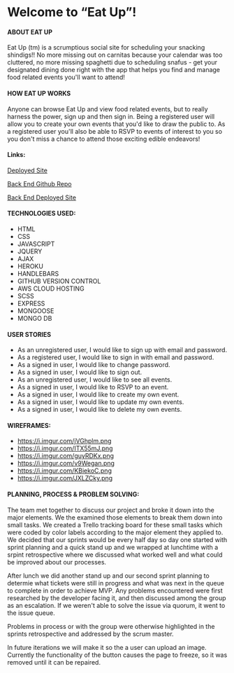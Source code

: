 # **Welcome to “Eat Up”!**

#### ABOUT EAT UP
Eat Up (tm) is a scrumptious social site for scheduling your snacking shindigs!!  No more missing out on carnitas because your calendar was too cluttered, no more missing spaghetti due to scheduling snafus - get your designated dining done right with the app that helps you find and manage food related events you'll want to attend!

#### HOW EAT UP WORKS
Anyone can browse Eat Up and view food related events, but to really harness the power, sign up and then sign in.  Being a registered user will allow you to create your own events that you'd like to draw the public to.  As a registered user you'll also be able to RSVP to events of interest to you so you don't miss a chance to attend those exciting edible endeavors!

#### Links:
[Deployed Site](https://team-cbam.github.io/eat-up-client/)

[Back End Github Repo](https://github.com/team-cbam/eat-up-backend)

[Back End Deployed Site](https://shielded-wildwood-50568.herokuapp.com/)

#### TECHNOLOGIES USED:
- HTML
- CSS
- JAVASCRIPT
- JQUERY
- AJAX
- HEROKU
- HANDLEBARS
- GITHUB VERSION CONTROL
- AWS CLOUD HOSTING
- SCSS
- EXPRESS
- MONGOOSE
- MONGO DB


#### USER STORIES
-   As an unregistered user, I would like to sign up with email and password.
-   As a registered user, I would like to sign in with email and password.
-   As a signed in user, I would like to change password.
-   As a signed in user, I would like to sign out.
-   As an unregistered user, I would like to see all events.
-   As a signed in user, I would like to RSVP to an event.
-   As a signed in user, I would like to create my own event.
-   As a signed in user, I would like to update my own events.
-   As a signed in user, I would like to delete my own events.


#### WIREFRAMES:
- https://i.imgur.com/jVGhplm.png
- https://i.imgur.com/ITX55mJ.png
- https://i.imgur.com/guyRDKx.png
- https://i.imgur.com/v9Wegan.png
- https://i.imgur.com/KBiekoC.png
- https://i.imgur.com/JXLZCky.png


#### PLANNING, PROCESS & PROBLEM SOLVING:
The team met together to discuss our project and broke it down into the major elements.  We the examined those elements to break them down into small tasks.  We created a Trello tracking board for these small tasks which were coded by color labels according to the major element they applied to.  We decided that our sprints would be every half day so  day one started with sprint planning and a quick stand up and we wrapped at lunchtime with a srpint retrospective where we discussed what worked well and what could be improved about our processes.

After lunch we did another stand up and our second sprint planning to determie what tickets were still in progress and what was next in the queue to complete in order to achieve MVP.  Any problems encountered were first researched by the developer facing it, and then discussed among the group as an escalation. If we weren't able to solve the issue via quorum, it went to the issue queue.

Problems in process or with the group were otherwise highlighted in the sprints retrospective and addressed by the scrum master.

In future iterations we will make it so the a user can upload an image. Currently the functionality of the button causes the page to freeze, so it was removed until it can be repaired.
